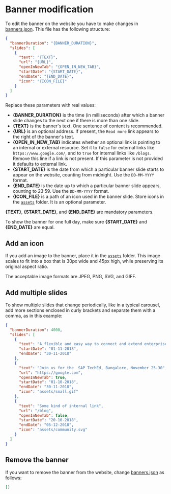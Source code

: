 # Banner modification

To edit the banner on the website you have to make changes in [banners.json](../src/banner/banners.json). This file has the following structure:

```json
{
  "bannerDuration": "{BANNER_DURATION}",
  "slides": [
    {
      "text": "{TEXT}",
      "url": "{URL}",
      "openInNewTab": "{OPEN_IN_NEW_TAB}",
      "startDate": "{START_DATE}",
      "endDate": "{END_DATE}",
      "icon": "{ICON_FILE}"
    }
  ]
}
```

Replace these parameters with real values:

- **{BANNER_DURATION}** is the time (in milliseconds) after which a banner slide changes to the next one if there is more than one slide.
- **{TEXT}** is the banner's text. One sentence of content is recommended.
- **{URL}** is an optional address. If present, the `Read more` link appears to the right of the banner's text.
- **{OPEN_IN_NEW_TAB}** indicates whether an optional link is pointing to an internal or external resource. Set it to `false` for external links like `https://www.google.com/`, and to `true` for internal links like `/blogs`. Remove this line if a link is not present. If this parameter is not provided it defaults to external link.
- **{START_DATE}** is the date from which a particular banner slide starts to appear on the website, counting from midnight. Use the `DD-MM-YYYY` format.
- **{END_DATE}** is the date up to which a particular banner slide appears, counting to 23:59. Use the `DD-MM-YYYY` format.
- **{ICON_FILE}** is a path of an icon used in the banner slide. Store icons in the [`assets`](../src/banner/assets) folder. It is an optional parameter.

**{TEXT}**, **{START_DATE}**, and **{END_DATE}** are mandatory parameters.

To show the banner for one full day, make sure **{START_DATE}** and **{END_DATE}** are equal.

## Add an icon

If you add an image to the banner, place it in the [`assets`](../src/banner/assets) folder. This image scales to fit into a box that is 30px wide and 45px high, while preserving its original aspect ratio.

The acceptable image formats are JPEG, PNG, SVG, and GIFF.

## Add multiple slides

To show multiple slides that change periodically, like in a typical carousel, add more sections enclosed in curly brackets and separate them with a comma, as in this example:

```json
{
  "bannerDuration": 4000,
  "slides": [
    {
      "text": "A flexible and easy way to connect and extend enterprise",
      "startDate": "01-11-2018",
      "endDate": "30-11-2018"
    },
    {
      "text": "Join us for the  SAP TechEd, Bangalore, November 25-30",
      "url": "https://google.com",
      "openInNewTab": true,
      "startDate": "01-10-2018",
      "endDate": "30-11-2018",
      "icon": "assets/small.gif"
    },
    {
      "text": "Some kind of internal link",
      "url": "/blog",
      "openInNewTab": false,
      "startDate": "20-10-2018",
      "endDate": "05-12-2018",
      "icon": "assets/community.svg"
    }
  ]
}
```

## Remove the banner

If you want to remove the banner from the website, change [banners.json](../src/banner/banners.json) as follows:

```json
[]
```
